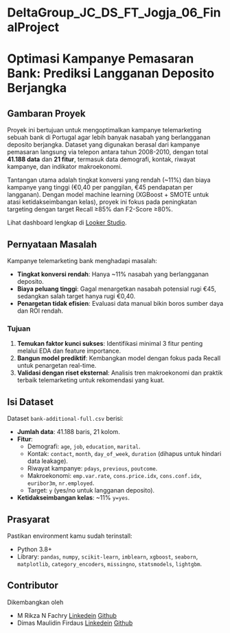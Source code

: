 # DeltaGroup_JC_DS_FT_Jogja_06_FinalProject

# Optimasi Kampanye Pemasaran Bank: Prediksi Langganan Deposito Berjangka

## Gambaran Proyek
Proyek ini bertujuan untuk mengoptimalkan kampanye telemarketing sebuah bank di Portugal agar lebih banyak nasabah yang berlangganan deposito berjangka. Dataset yang digunakan berasal dari kampanye pemasaran langsung via telepon antara tahun 2008-2010, dengan total **41.188 data** dan **21 fitur**, termasuk data demografi, kontak, riwayat kampanye, dan indikator makroekonomi.

Tantangan utama adalah tingkat konversi yang rendah (~11%) dan biaya kampanye yang tinggi (€0,40 per panggilan, €45 pendapatan per langganan). Dengan model machine learning (XGBoost + SMOTE untuk atasi ketidakseimbangan kelas), proyek ini fokus pada peningkatan targeting dengan target Recall ≥85% dan F2-Score ≥80%.

Lihat dashboard lengkap di [Looker Studio](https://lookerstudio.google.com/u/0/reporting/8bb67993-75b5-4417-bb0e-a285249a94b5/page/p_gf5cymg1td/edit?hl=en).

## Pernyataan Masalah
Kampanye telemarketing bank menghadapi masalah:
- **Tingkat konversi rendah**: Hanya ~11% nasabah yang berlangganan deposito.
- **Biaya peluang tinggi**: Gagal menargetkan nasabah potensial rugi €45, sedangkan salah target hanya rugi €0,40.
- **Penargetan tidak efisien**: Evaluasi data manual bikin boros sumber daya dan ROI rendah.

### Tujuan
1. **Temukan faktor kunci sukses**: Identifikasi minimal 3 fitur penting melalui EDA dan feature importance.
2. **Bangun model prediktif**: Kembangkan model dengan fokus pada Recall untuk penargetan real-time.
3. **Validasi dengan riset eksternal**: Analisis tren makroekonomi dan praktik terbaik telemarketing untuk rekomendasi yang kuat.

## Isi Dataset
Dataset `bank-additional-full.csv` berisi:
- **Jumlah data**: 41.188 baris, 21 kolom.
- **Fitur**:
  - Demografi: `age`, `job`, `education`, `marital`.
  - Kontak: `contact`, `month`, `day_of_week`, `duration` (dihapus untuk hindari data leakage).
  - Riwayat kampanye: `pdays`, `previous`, `poutcome`.
  - Makroekonomi: `emp.var.rate`, `cons.price.idx`, `cons.conf.idx`, `euribor3m`, `nr.employed`.
  - Target: `y` (yes/no untuk langganan deposito).
- **Ketidakseimbangan kelas**: ~11% `y=yes`.

## Prasyarat
Pastikan environment kamu sudah terinstall:
- Python 3.8+
- Library: `pandas`, `numpy`, `scikit-learn`, `imblearn`, `xgboost`, `seaborn`, `matplotlib`, `category_encoders`, `missingno`, `statsmodels`, `lightgbm`.

## Contributor 
Dikembangkan oleh 
- M Rikza N Fachry            [Linkedein](www.linkedin.com/in/mrikzanf)
                              [Github](https://github.com/Rick-zaa)
- Dimas Maulidin Firdaus      [Linkedein](https://www.linkedin.com/in/dhymasmf/)
                              [Github](https://github.com/dhymasmf)
